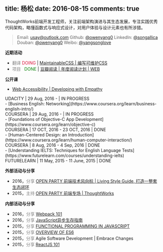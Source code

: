 title: 杨松
date: 2016-08-15
comments: true
---
ThoughtWorks前端开发工程师，关注前端架构演进与其生态发展，专注实践优秀代码架构，略懂函数式与响应式设计，对用户体验与设计元素也有所涉猎。

> <i class="fa fa-envelope"></i> Email: [usay@outlook.com](mailto:usay@outlook.com)
<i class="fa fa-github-square" aria-hidden="true"></i> Github: [@owenyang0](http://github.com/owenyang0)
<i class="fa fa-linkedin-square" aria-hidden="true"></i> LinkedIn: [@songallica](https://cn.linkedin.com/in/songallica)
<i class="fa fa-book" aria-hidden="true"></i> Douban: [@owenyang0](https://www.douban.com/people/owenyang0)
<i class="fa fa-weibo" aria-hidden="true"></i> Weibo: [@yangsonglove](http://weibo.com/yangsonglove)

**近期活动**
- <span style="color: gray;">翻译</span> <span style="color: Crimson;">DOING</span> | [MaintainableCSS | 编写可维护CSS](http://owenyang0.github.io/maintainablecss-cn/)
- <span style="color: gray;">项目</span> <span style="color: green;">&nbsp;&nbsp;DONE</span> | [豆瓣阅读 | 年度阅读计划 | WEB](http://owenyang0.github.io/book-worm/)

**公开课**
- [Web Accessibility | Developing with Empathy](https://www.udacity.com/course/web-accessibility--ud891)
<div class="about__list-info">UDACITY<span class="about__list-desc"> | 29 Aug, 2016 - | </span><span class="about__status-doing">IN PROGRESS</span></div>
- [Business English: Networking](https://www.coursera.org/learn/business-english-intro/)
<div class="about__list-info">COURSERA<span class="about__list-desc"> | 29 Aug, 2016 - | </span><span class="about__status-doing">IN PROGRESS</span></div>
- [Foundations of Objective-C App Development](https://www.coursera.org/learn/objective-c)
<div class="about__list-info">COURSERA<span class="about__list-desc"> | 17 OCT, 2016 - 23 OCT, 2016 | </span><span class="about__status-done">DONE</span></div>
- [Human-Centered Design: an Introduction](https://www.coursera.org/learn/human-computer-interaction/)
<div class="about__list-info">COURSERA<span class="about__list-desc"> | 8 Aug, 2016 - 4 Sep, 2016 | </span><span class="about__status-done">DONE</span></div>
- [Understanding IELTS: Techniques for English Language Tests](https://www.futurelearn.com/courses/understanding-ielts)
<div class="about__list-info">FUTURELEARN<span class="about__list-desc"> | 11 May, 2015 - 11 June, 2015 | </span><span class="about__status-done">DONE</span></div>


**外部活动与分享**
- 2016，<span style="color: gray;">分享</span> [OPEN PARTY 前端技术风向标 | Living Style Guide, 打造一整套生态闭环](https://mp.weixin.qq.com/s?__biz=MjM5MjY3OTgwMA==&mid=2652453443&idx=1&sn=d490b205d142384a26565112804a88d1&scene=1&srcid=0526WDsRW22QtRreTyF5xNBR&key=305bc10ec50ec19b5c0fbdbf546ae6be979c00c827f24fb8cf9676fa1cb1fc8cb6f2c74626f4b66f0a68d05e0d0903e6&ascene=0&uin=OTQxMzcxNTYw)
- 2015，<span style="color: gray;">主持</span> [OPEN PARTY 前端专场 | ThoughtWorks](https://mp.weixin.qq.com/s?__biz=MjM5MjY3OTgwMA==&mid=209173393&idx=3&sn=649dac0dc2e8a5f50297c50a93b27de2)

**内部活动与分享**
- 2016，<span style="color: gray;">分享</span> [Webpack 101](http://www.slideshare.net/SongYANG4/webpack101)
- 2016，<span style="color: gray;">分享</span> [JavaScript异步生存指南](http://slides.com/owenyang0/async#/)
- 2015，<span style="color: gray;">分享</span> [FUNCTIONAL PROGRAMMING IN JAVASCRIPT](http://owenyang0.github.io/2015/04/12/functional-programming-in-javascript)
- 2015，<span style="color: gray;">分享</span> [OVERVIEW OF ES6](http://owenyang0.github.io/2015/05/31/Overview-of-ES6)
- 2015，<span style="color: gray;">分享</span> Agile Software Development | Embrace Changes
- 2015，<span style="color: gray;">分享</span> [ReactJS 101](http://www.slideshare.net/SongYANG4/react-js101)
